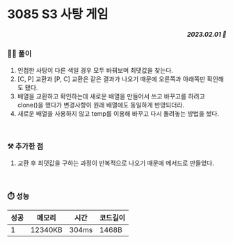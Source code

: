 # 3085 S3 사탕 게임
##### <p align="right"> 2023.02.01 📆 </p>


### 👩‍🏫 풀이
1. 인접한 사탕이 다른 색일 경우 모두 바꿔보며 최댓값을 찾는다.
2. [C, P] 교환과 [P, C] 교환은 같은 결과가 나오기 때문에 오른쪽과 아래쪽만 확인해도 됐다.
3. 배열을 교환하고 확인하는데 새로운 배열을 만들어서 쓰고 바꾸고를 하려고 clone()을 했다가 변경사항이 원래 배열에도 동일하게 반영되더라.
4. 새로운 배열을 사용하지 않고 temp를 이용해 바꾸고 다시 돌려놓는 방법을 썼다.


<br>

### ⚒️ 추가한 점
1. 교환 후 최댓값을 구하는 과정이 반복적으로 나오기 때문에 메서드로 만들었다.

<br>

### ⏱️ 성능
<!-- 테이블 -->
성공 |메모리 | 시간 | 코드길이
---|---|---|---|
1|12340KB|304ms|1468B

